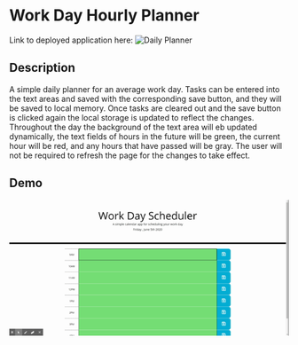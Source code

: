 # Work Day Hourly Planner
Link to deployed application here: ![Daily Planner](https://tsgrewing.github.io/Day-Planner)

## Description
A simple daily planner for an average work day. Tasks can be entered into the text areas and saved with the corresponding save button, and they will be saved to local memory. Once tasks are cleared out and the save button is clicked again the local storage is updated to reflect the changes. Throughout the day the background of the text area will eb updated dynamically, the text fields of hours in the future will be green, the current hour will be red, and any hours that have passed will be gray. The user will not be required to refresh the page for the changes to take effect. 

## Demo
![Demo](assets/plannerdemo.gif)
